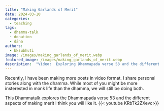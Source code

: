 ```yaml
---
title: "Making Garlands of Merit"
date: 2024-03-10
categories: 
  - teaching
tags: 
  - dhamma-talk
  - donation
  - dāna
authors: 
  - bksubhuti
image: /images/making_garlands_of_merit.webp
featured_image: /images/making_garlands_of_merit.webp
description:  "Video:  Exploring Dhammapada verse 53 and the different aspects of making merit"
---
```


Recently, I have been making more posts in video format.  I share personal stories along with the dhamma.  While most of you might be more insterested in monk life than the dhamma, we will still be doing both.

This Dhammatalk explores the Dhammapada verse 53 and the different aspects of making merit
I think you will like it.
{{< youtube KRbTk2ZXevc>}}
